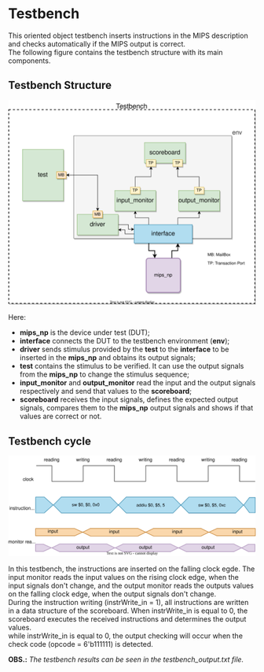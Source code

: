 # Testbench

This oriented object testbench inserts instructions in the MIPS description and checks automatically if the MIPS output is correct.  
The following figure contains the testbench structure with its main components.

## Testbench Structure
![instruction cycle](../alib/mips_np_ootb_diagram.svg)

Here:
 - **mips_np** is the device under test (DUT);
 - **interface** connects the DUT to the testbench environment (**env**);
 - **driver** sends stimulus provided by the **test** to the **interface** to be inserted in the **mips_np** and obtains its output signals;
 - **test** contains the stimulus to be verified. It can use the output signals from the **mips_np** to change the stimulus sequence;
 - **input_monitor** and **output_monitor** read the input and the output signals respectively and send that values to the **scoreboard**;
 - **scoreboard** receives the input signals, defines the expected output signals, compares them to the **mips_np** output signals and shows if that values are correct or not.


## Testbench cycle

![testbench cycle](../alib/testbench_cycle.svg)

In this testbench, the instructions are inserted on the falling clock egde. The input monitor reads the input values on the rising clock edge, when the input signals don't change, and the output monitor reads the outputs values on the falling clock edge, when the output signals don't change.  
During the instruction writing (instrWrite_in = 1), all instructions are written in a data structure of the scoreboard. When instrWrite_in is equal to 0, the scoreboard executes the received instructions and determines the output values.  
while instrWrite_in is equal to 0, the output checking will occur when the check code (opcode = 6'b111111) is detected.  

**OBS.:** *The testbench results can be seen in the testbench_output.txt file.*
